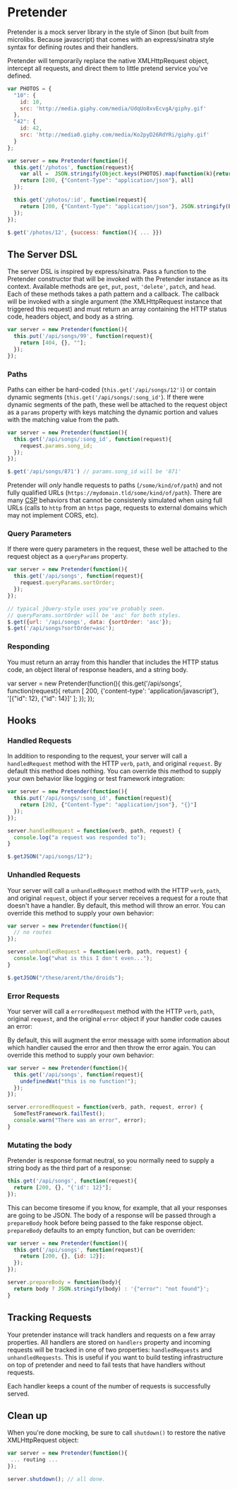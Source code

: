 # Pretender

Pretender is a mock server library in the style of Sinon (but built from microlibs. Because javascript)
that comes with an express/sinatra style syntax for defining routes and their handlers.

Pretender will temporarily replace the native XMLHttpRequest object, intercept all requests, and direct them
to little pretend service you've defined.

```javascript
var PHOTOS = {
  "10": {
    id: 10,
    src: 'http://media.giphy.com/media/UdqUo8xvEcvgA/giphy.gif'
  },
  "42": {
    id: 42,
    src: 'http://media0.giphy.com/media/Ko2pyD26RdYRi/giphy.gif'
  }
};

var server = new Pretender(function(){
  this.get('/photos', function(request){
    var all =  JSON.stringify(Object.keys(PHOTOS).map(function(k){return PHOTOS[k]}))
    return [200, {"Content-Type": "application/json"}, all]
  });

  this.get('/photos/:id', function(request){
    return [200, {"Content-Type": "application/json"}, JSON.stringify(PHOTOS[request.params.id])]
  });
});

$.get('/photos/12', {success: function(){ ... }})
```


## The Server DSL
The server DSL is inspired by express/sinatra. Pass a function to the Pretender constructor
that will be invoked with the Pretender instance as its context. Available methods are
`get`, `put`, `post`, `'delete'`, `patch`, and `head`. Each of these methods takes a path pattern
and a callback. The callback will be invoked with a single argument (the XMLHttpRequest instance that
triggered this request) and must return an array containing the HTTP status code, headers object, and body as a string.

```javascript
var server = new Pretender(function(){
  this.put('/api/songs/99', function(request){
    return [404, {}, ""];
  });
});

```

### Paths
Paths can either be hard-coded (`this.get('/api/songs/12')`) or contain dynamic segments
(`this.get('/api/songs/:song_id'`). If there were dynamic segments of the path,
these well be attached to the request object as a `params` property with keys matching
the dynamic portion and values with the matching value from the path.

```javascript
var server = new Pretender(function(){
  this.get('/api/songs/:song_id', function(request){
    request.params.song_id;
  });
});

$.get('/api/songs/871') // params.song_id will be '871'

```

Pretender will *only* handle requests to paths (`/some/kind/of/path`) and not fully qualified URLs
(`https://mydomain.tld/some/kind/of/path`). There are many
[CSP](http://www.html5rocks.com/en/tutorials/security/content-security-policy/) behaviors that cannot
be consistenly simulated when using full URLs (calls to `http` from an `https` page, requests to
external domains which may not implement CORS, etc).

### Query Parameters
If there were query parameters in the request, these well be attached to the request object as a `queryParams`
property.

```javascript
var server = new Pretender(function(){
  this.get('/api/songs', function(request){
    request.queryParams.sortOrder;
  });
});

// typical jQuery-style uses you've probably seen.
// queryParams.sortOrder will be 'asc' for both styles.
$.get({url: '/api/songs', data: {sortOrder: 'asc'});
$.get('/api/songs?sortOrder=asc');

```


### Responding
You must return an array from this handler that includes the HTTP status code, an object literal
of response headers, and a string body.

var server = new Pretender(function(){
  this.get('/api/songs', function(request){
    return [
      200,
      {'content-type': 'application/javascript'},
      '[{"id": 12}, {"id": 14}]'
    ];
  });
});

## Hooks
### Handled Requests
In addition to responding to the request, your server will call a `handledRequest` method with
the HTTP `verb`, `path`, and original `request`. By default this method does nothing. You can
override this method to supply your own behavior like logging or test framework integration:

```javascript
var server = new Pretender(function(){
  this.put('/api/songs/:song_id', function(request){
    return [202, {"Content-Type": "application/json"}, "{}"]
  });
});

server.handledRequest = function(verb, path, request) {
  console.log("a request was responded to");
}

$.getJSON("/api/songs/12");
```

### Unhandled Requests
Your server will call a `unhandledRequest` method with the HTTP `verb`, `path`, and original `request`,
object if your server receives a request for a route that doesn't have a handler. By default, this method
will throw an error. You can override this method to supply your own behavior:

```javascript
var server = new Pretender(function(){
  // no routes
});

server.unhandledRequest = function(verb, path, request) {
  console.log("what is this I don't even...");
}

$.getJSON("/these/arent/the/droids");
```


### Error Requests
Your server will call a `erroredRequest` method with the HTTP `verb`, `path`, original `request`,
and the original `error` object if your handler code causes an error:

By default, this will augment the error message with some information about which handler caused
the error and then throw the error again. You can override this method to supply your own behavior:

```javascript
var server = new Pretender(function(){
  this.get('/api/songs', function(request){
    undefinedWat("this is no function!");
  });
});

server.erroredRequest = function(verb, path, request, error) {
  SomeTestFramework.failTest();
  console.warn("There was an error", error);
}
```

### Mutating the body
Pretender is response format neutral, so you normally need to supply a string body as the
third part of a response:

```javascript
this.get('/api/songs', function(request){
  return [200, {}, "{'id': 12}"];
});
```

This can become tiresome if you know, for example, that all your responses are
going to be JSON. The body of a response will be passed through a
`prepareBody` hook before being passed to the fake response object.
`prepareBody` defaults to an empty function, but can be overriden:

```javascript
var server = new Pretender(function(){
  this.get('/api/songs', function(request){
    return [200, {}, {id: 12}];
  });
});

server.prepareBody = function(body){
  return body ? JSON.stringify(body) : '{"error": "not found"}';
}
```

## Tracking Requests
Your pretender instance will track handlers and requests on a few array properties.
All handlers are stored on `handlers` property and incoming requests will be tracked in one of
two properties: `handledRequests` and `unhandledRequests`. This is useful if you want to build
testing infrastructure on top of pretender and need to fail tests that have handlers without requests.

Each handler keeps a count of the number of requests is successfully served.

## Clean up
When you're done mocking, be sure to call `shutdown()` to restore the native XMLHttpRequest object:

```javascript
var server = new Pretender(function(){
 ... routing ...
});

server.shutdown(); // all done.
```

